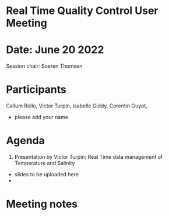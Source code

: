 # Real Time Quality Control User Meeting

# Date: June 20 2022

Session chair: Soeren Thomsen

# Participants
Callum Rollo, Victor Turpin, Isabelle Giddy, Corentin Guyot, 
- please add your name

# Agenda
1) Presentation by Victor Turpin: Real Time data management of Temperature and Salinity
- slides to be uploaded here
- 




# Meeting notes

